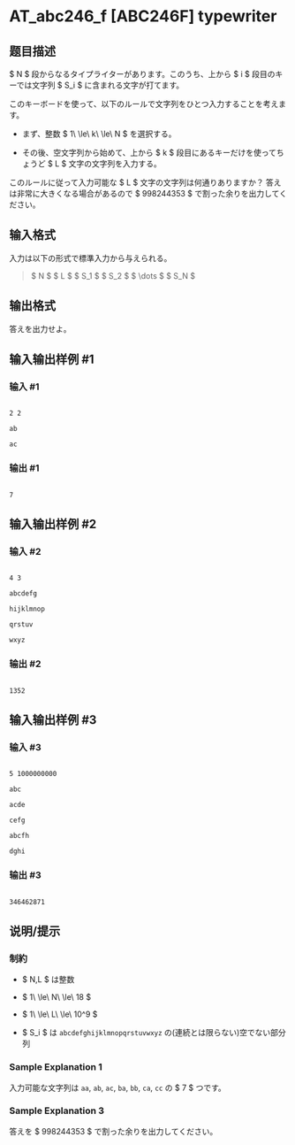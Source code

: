 # AT_abc246_f [ABC246F] typewriter

## 题目描述

[problemUrl]: https://atcoder.jp/contests/abc246/tasks/abc246_f

$ N $ 段からなるタイプライターがあります。このうち、上から $ i $ 段目のキーでは文字列 $ S_i $ に含まれる文字が打てます。

このキーボードを使って、以下のルールで文字列をひとつ入力することを考えます。

- まず、整数 $ 1\ \le\ k\ \le\ N $ を選択する。
- その後、空文字列から始めて、上から $ k $ 段目にあるキーだけを使ってちょうど $ L $ 文字の文字列を入力する。

このルールに従って入力可能な $ L $ 文字の文字列は何通りありますか？ 答えは非常に大きくなる場合があるので $ 998244353 $ で割った余りを出力してください。

## 输入格式

入力は以下の形式で標準入力から与えられる。

> $ N $ $ L $ $ S_1 $ $ S_2 $ $ \dots $ $ S_N $

## 输出格式

答えを出力せよ。

## 输入输出样例 #1

### 输入 #1

```
2 2
ab
ac
```

### 输出 #1

```
7
```

## 输入输出样例 #2

### 输入 #2

```
4 3
abcdefg
hijklmnop
qrstuv
wxyz
```

### 输出 #2

```
1352
```

## 输入输出样例 #3

### 输入 #3

```
5 1000000000
abc
acde
cefg
abcfh
dghi
```

### 输出 #3

```
346462871
```

## 说明/提示

### 制約

- $ N,L $ は整数
- $ 1\ \le\ N\ \le\ 18 $
- $ 1\ \le\ L\ \le\ 10^9 $
- $ S_i $ は `abcdefghijklmnopqrstuvwxyz` の(連続とは限らない)空でない部分列

### Sample Explanation 1

入力可能な文字列は `aa`, `ab`, `ac`, `ba`, `bb`, `ca`, `cc` の $ 7 $ つです。

### Sample Explanation 3

答えを $ 998244353 $ で割った余りを出力してください。